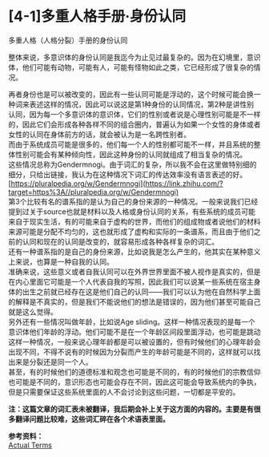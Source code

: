 # \[4-1\]多重人格手册·身份认同

多重人格（人格分裂）手册的身份认同

整体来说，多意识体的身份认同是我迄今为止见过最复杂的。因为在幻境里，意识体，他们可能有动物，可能有人，可能有怪物如此之类，它已经形成了很复杂的情况。

再者身份也是可以被改变的，因此有一些认同可能是浮动的，这个时候可能会换一种词来表述这样的情况，因此可以说这是第1种身份的认同情况，第2种是讲性别认同，因为每一个多意识体的意识体，它们的性别或者说是心理性别可能是不一样的，因此它们会形成各种各样不同的组合圈内，普遍认为如果一个女性的身体或者女性的认同在身体前方的话，就会被认为是一名跨性别者。  
而由于系统成员可能是很多的，他们每一个人的性别都可能不一样，并且系统的整体性别可能会有某种倾向性，因此这种身份的认同就组成了相当复杂的情况。  
这些情况总称为Gendermnogi。由于词汇的复杂，所以我不会在这里做特别细的细分，只给出链接，我认为在这种情况下词汇的传达效率没有语言表述的好。  
[https://pluralpedia.org/w/Gendermnogi](https://link.zhihu.com/?target=https%3A//pluralpedia.org/w/Gendermnogi)  
第3个比较有名的谱系指的是认为自己的身份来源的一种情况。一般来说我们已经提到过关于source也就是材料以及人格或身份认同的关系，有些系统的成员可能来自于现实生活，有的可能来自于虚构的世界，而他们的组成物或者说他们的材料来源可能是分配不均匀的，这也就形成了虚构和实际的一条谱系，而且由于他们之前的认同和现在的认同是改变的，就容易形成各种各样复杂的词汇。  
还有一种谱系指的是自己的身份来源，比如说我是怎么产生的，他其实在某种意义上来说，也算是一种自我的认同。  
准确来说，这些意义或者自我认同可以在外界世界里面不被人视作是真实的，但是在内心里面它可能是一个人代表自我的写照，因此我们可以说某一些系统在宿主身体的出生之前就已经存在这是他们自己的认同——我们可以认为他在自然科学上面的解释是不真实的，但是我们不能说他们的想法是错误的，因为他们甚至可能自己就是这么觉得。  
另外还有一些情况叫做年龄，比如说Age sliding。这样一种情况表现的是每一个意识体他们年龄的浮动。他们可能不是在一个年龄区间段里面浮动，也可能是跳动这样一种情况，一般来说心理年龄都是可以被设置的，但有时候他们的心理年龄会出现不同，不得不说有的时候因为分裂而产生的年龄可能是不同的，这样就可以找出来是分裂还是同一个人。  
甚至，有的时候他们的道德标准和观念也可能是不同的，有的时候他们的宗教信仰也可能是不同的，意识形态也可能会存在不同，因此这可能会导致系统内的争执，但是只需要保证这些系统里面的人不会讨论到这些问题，一切都是平安的。

**注：这篇文章的词汇表未被翻译，我后期会补上关于这方面的内容的。主要是有很多翻译问题比较难，这些词汇碎在各个术语表里面。**

**参考资料：**  
[Actual Terms](https://link.zhihu.com/?target=https%3A//pluralpedia.org/w/Category%3AActual%5FTerms "啊——又是转义")
